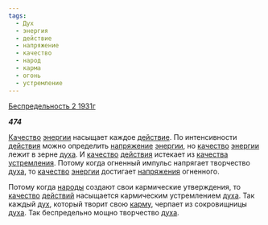 ```yaml
---
tags:
  - Дух
  - энергия
  - действие
  - напряжение
  - качество
  - народ
  - карма
  - огонь
  - устремление
---
```

[Беспредельность 2 1931г](https://127.0.0.1:4002/agni/1931)

___474___

[Качество](../../../tags/#[качество](../../../tags/#качество)) [энергии](../../../tags/#энергия) насыщает каждое [действие](../../../tags/#действие). По интенсивности [действия](../../../tags/#действие) можно определить [напряжение](../../../tags/#напряжение) [энергии](../../../tags/#энергия), но [качество](../../../tags/#качество) [энергии](../../../tags/#энергия) лежит в зерне [духа](../../../tags/#Дух). И [качество](../../../tags/#качество) [действия](../../../tags/#действие) истекает из [качества](../../../tags/#качество) [устремления](../../../tags/#[устремление](../../../tags/#устремление)). Потому когда огненный импульс напрягает творчество [духа](../../../tags/#Дух), то [качество](../../../tags/#качество) [энергии](../../../tags/#энергия) достигает [напряжения](../../../tags/#напряжение) огненного.   

Потому когда [народы](../../../tags/#народ) создают свои кармические утверждения, то [качество](../../../tags/#качество) [действий](../../../tags/#действие) насыщается кармическим устремлением [духа](../../../tags/#Дух). Так каждый [дух](../../../tags/#Дух), который творит свою [карму](../../../tags/#карма), черпает из сокровищницы [духа](../../../tags/#Дух). Так беспредельно мощно творчество [духа](../../../tags/#Дух).   

